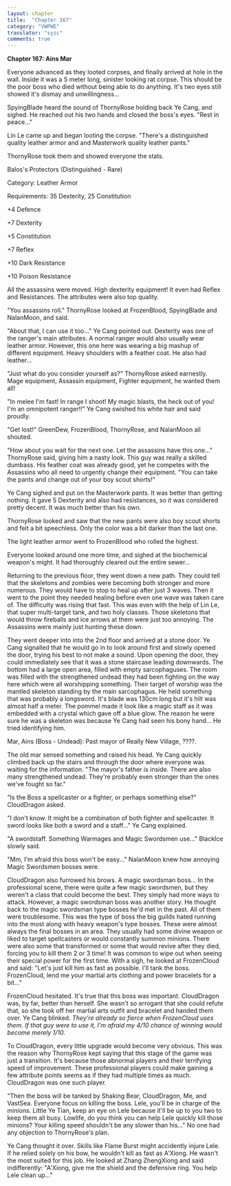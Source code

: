 ```yaml
---
layout: chapter
title:  "Chapter 167"
category: "VWPWE"
translator: "syzc"
comments: true
---
```


**Chapter 167: Ains Mar**

Everyone advanced as they looted corpses, and finally arrived at hole in the wall. Inside it was a 5 meter long, sinister looking rat corpse. This should be the poor boss who died without being able to do anything. It's two eyes still showed it's dismay and unwillingness...

SpyingBlade heard the sound of ThornyRose holding back Ye Cang, and sighed. He reached out his two hands and closed the boss's eyes. "Rest in peace..."

Lin Le came up and began looting the corpse. "There's a distinguished quality leather armor and and Masterwork quality leather pants."

ThornyRose took them and showed everyone the stats.

Balos's Protectors (Distinguished - Rare)

Category: Leather Armor

Requirements: 35 Dexterity, 25 Constitution

+4 Defence

+7 Dexterity

+5 Constitution

+7 Reflex

+10 Dark Resistance

+10 Poison Resistance

All the assassins were moved. High dexterity equipment! It even had Reflex and Resistances. The attributes were also top quality.

"You assassins roll." ThornyRose looked at FrozenBlood, SpyingBlade and NalanMoon, and said.

"About that, I can use it too..." Ye Cang pointed out. Dexterity was one of the ranger's main attributes. A normal ranger would also usually wear leather armor. However, this one here was wearing a big mashup of different equipment. Heavy shoulders with a feather coat. He also had leather...

"Just what do you consider yourself as?" ThornyRose asked earnestly. Mage equipment, Assassin equipment, Fighter equipment, he wanted them all!

"In melee I'm fast! In range I shoot! My magic blasts, the heck out of you! I'm an omnipotent ranger!!" Ye Cang swished his white hair and said proudly.

"Get lost!" GreenDew, FrozenBlood, ThornyRose, and NalanMoon all shouted.

"How about you wait for the next one. Let the assassins have this one..." ThornyRose said, giving him a nasty look. This guy was really a skilled dumbass. His feather coat was already good, yet he competes with the Assassins who all need to urgently change their equipment. "You can take the pants and change out of your boy scout shorts!"

Ye Cang sighed and put on the Masterwork pants. It was better than getting nothing. It gave 5 Dexterity and also had resistances, so it was considered pretty decent. It was much better than his own.

ThornyRose looked and saw that the new pants were also boy scout shorts and felt a bit speechless. Only the color was a bit darker than the last one. 

The light leather armor went to FrozenBlood who rolled the highest.

Everyone looked around one more time, and sighed at the biochemical weapon's might. It had thoroughly cleared out the entire sewer...

Returning to the previous floor, they went down a new path. They could tell that the skeletons and zombies were becoming both stronger and more numerous. They would have to stop to heal up after just 3 waves. Then it went to the point they needed healing before even one wave was taken care of. The difficulty was rising that fast. This was even with the help of Lin Le, that super multi-target tank, and two holy classes. Those skeletons that would throw fireballs and ice arrows at them were just too annoying. The Assassins were mainly just hunting these down.

They went deeper into into the 2nd floor and arrived at a stone door. Ye Cang signalled that he would go in to look around first and slowly opened the door, trying his best to not make a sound. Upon opening the door, they could immediately see that it was a stone staircase leading downwards. The bottom had a large open area, filled with empty sarcophaguses. The room was filled with the strengthened undead they had been fighting on the way here which were all worshipping something. Their target of worship was the mantled skeleton standing by the main sarcophagus. He held something that was probably a longsword. It's blade was 130cm long but it's hilt was almost half a meter. The pommel made it look like a magic staff as it was embedded with a crystal which gave off a blue glow. The reason he were sure he was a skeleton was because Ye Cang had seen his bony hand... He tried identifying him.

Mar, Ains (Boss - Undead): Past mayor of Really New Village, ????.

The old mar sensed something and raised his head. Ye Cang quickly climbed back up the stairs and through the door where everyone was waiting for the information. "The mayor's father is inside. There are also many strengthened undead. They're probably even stronger than the ones we've fought so far."

"Is the Boss a spellcaster or a fighter, or perhaps something else?" CloudDragon asked.

"I don't know. It might be a combination of both fighter and spellcaster. It sword looks like both a sword and a staff..." Ye Cang explained.

"A swordstaff. Something Warmages and Magic Swordsmen use..." BlackIce slowly said.

"Mm, I'm afraid this boss won't be easy..." NalanMoon knew how annoying Magic Swordsmen bosses were.

CloudDragon also furrowed his brows. A magic swordsman boss... In the professional scene, there were quite a few magic swordsmen, but they weren't a class that could become the best. They simply had more ways to attack. However, a magic swordsman boss was another story. He thought back to the magic swordsman type bosses he'd met in the past. All of them were troublesome. This was the type of boss the big guilds hated running into the most along with heavy weapon's type bosses. These were almost always the final bosses in an area. They usually had some divine weapon or liked to target spellcasters or would constantly summon minions. There were also some that transformed or some that would revive after they died, forcing you to kill them 2 or 3 time! It was common to wipe out when seeing their special power for the first time. With a sigh, he looked at FrozenCloud and said: "Let's just kill him as fast as possible. I'll tank the boss. FrozenCloud, lend me your martial arts clothing and power bracelets for a bit..."

FrozenCloud hesitated. It's true that this boss was important. CloudDragon was, by far, better than herself. She wasn't so arrogant that she could refute that, so she took off her martial arts outfit and bracelet and handed them over. Ye Cang blinked. *They're already so fierce when FrozenCloud uses them. If that guy were to use it, I'm afraid my 4/10 chance of winning would become merely 1/10.*

To CloudDragon, every little upgrade would become very obvious. This was the reason why ThornyRose kept saying that this stage of the game was just a transition. It's because those abnormal players and their terrifying speed of improvement. These professional players could make gaining a few attribute points seems as if they had multiple times as much. CloudDragon was one such player.

"Then the boss will be tanked by Shaking Bear, CloudDragon, Me, and VastSea. Everyone focus on killing the boss. Lele, you'll be in charge of the minions. Little Ye Tian, keep an eye on Lele because it'll be up to you two to keep them all busy. Lowlife, do you think you can help Lele quickly kill those minions? Your killing speed shouldn't be any slower than his..." No one had any objection to ThornyRose's plan.

Ye Cang thought it over. Skills like Flame Burst might accidently injure Lele. If he relied solely on his bow, he wouldn't kill as fast as A'Xiong. He wasn't the most suited for this job. He looked at Zhang ZhengXiong and said indifferently: "A'Xiong, give me the shield and the defensive ring. You help Lele clean up..."
